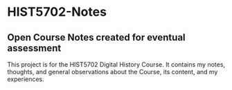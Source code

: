 # HIST5702-Notes
Open Course Notes created for eventual assessment
----------
This project is for the HIST5702 Digital History Course.
It contains my notes, thoughts, and general observations about the Course, its content, and my experiences.
